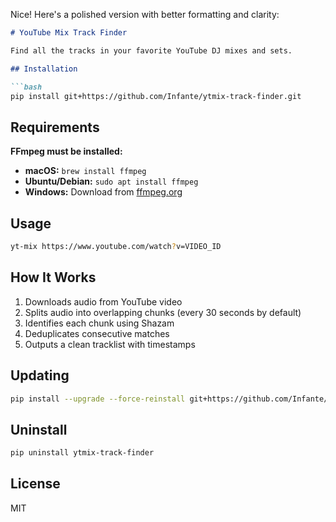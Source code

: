 Nice! Here's a polished version with better formatting and clarity:

```markdown
# YouTube Mix Track Finder

Find all the tracks in your favorite YouTube DJ mixes and sets.

## Installation

```bash
pip install git+https://github.com/Infante/ytmix-track-finder.git
```

## Requirements

**FFmpeg must be installed:**

- **macOS:** `brew install ffmpeg`
- **Ubuntu/Debian:** `sudo apt install ffmpeg`
- **Windows:** Download from [ffmpeg.org](https://ffmpeg.org)

## Usage

```bash
yt-mix https://www.youtube.com/watch?v=VIDEO_ID
```

## How It Works

1. Downloads audio from YouTube video
2. Splits audio into overlapping chunks (every 30 seconds by default)
3. Identifies each chunk using Shazam
4. Deduplicates consecutive matches
5. Outputs a clean tracklist with timestamps

## Updating

```bash
pip install --upgrade --force-reinstall git+https://github.com/Infante/ytmix-track-finder.git
```

## Uninstall

```bash
pip uninstall ytmix-track-finder
```

## License

MIT
